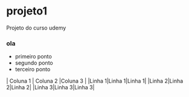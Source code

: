 # projeto1
Projeto do curso udemy

### ola

* primeiro ponto
* segundo ponto
* terceiro ponto

| Coluna 1 | Coluna 2 |Coluna 3 |
|Linha 1|Linha 1|Linha 1|
|Linha 2|Linha 2|Linha 2|
|Linha 3|Linha 3|Linha 3|
